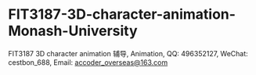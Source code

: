 # FIT3187-3D-character-animation-Monash-University
FIT3187 3D character animation 辅导, Animation, QQ: 496352127, WeChat: cestbon_688, Email: accoder_overseas@163.com
